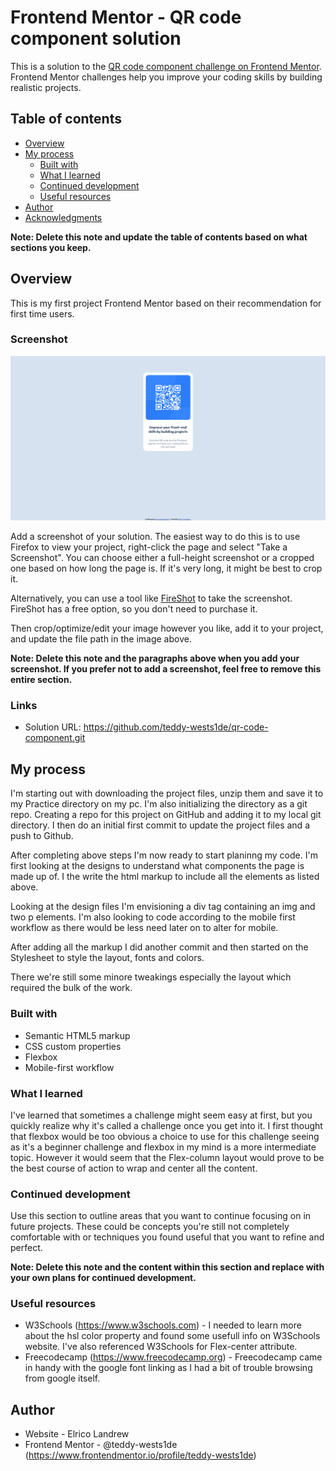 # Frontend Mentor - QR code component solution

This is a solution to the [QR code component challenge on Frontend Mentor](https://www.frontendmentor.io/challenges/qr-code-component-iux_sIO_H). Frontend Mentor challenges help you improve your coding skills by building realistic projects. 

## Table of contents

- [Overview](#overview)
- [My process](#my-process)
  - [Built with](#built-with)
  - [What I learned](#what-i-learned)
  - [Continued development](#continued-development)
  - [Useful resources](#useful-resources)
- [Author](#author)
- [Acknowledgments](#acknowledgments)

**Note: Delete this note and update the table of contents based on what sections you keep.**

## Overview
This is my first project Frontend Mentor based on their recommendation for first time users.

### Screenshot

![](./images/Screenshot%202023-02-07%20at%2022-37-15%20Frontend%20Mentor%20QR%20code%20component.png)

Add a screenshot of your solution. The easiest way to do this is to use Firefox to view your project, right-click the page and select "Take a Screenshot". You can choose either a full-height screenshot or a cropped one based on how long the page is. If it's very long, it might be best to crop it.

Alternatively, you can use a tool like [FireShot](https://getfireshot.com/) to take the screenshot. FireShot has a free option, so you don't need to purchase it. 

Then crop/optimize/edit your image however you like, add it to your project, and update the file path in the image above.

**Note: Delete this note and the paragraphs above when you add your screenshot. If you prefer not to add a screenshot, feel free to remove this entire section.**

### Links

- Solution URL: https://github.com/teddy-wests1de/qr-code-component.git


## My process
I'm starting out with downloading the project files, unzip them and save it to my Practice directory on my pc.
I'm also initializing the directory as a git repo.
Creating a repo for this project on GitHub and adding it to my local git directory.
I then do an initial first commit to update the project files and a push to Github.

After completing above steps I'm now ready to start planinng my code.
I'm first looking at the designs to understand what components the page is made up of.
I the write the html markup to include all the elements as listed above.

Looking at the design files I'm envisioning a div tag containing an img and two p elements.
I'm also looking to code according to the mobile first workflow as there would be less need later on to alter for mobile.

After adding all the markup I did another commit and then started on the Stylesheet to style the layout, fonts and colors.

There we're still some minore tweakings especially the layout which required the bulk of the work.

### Built with

- Semantic HTML5 markup
- CSS custom properties
- Flexbox
- Mobile-first workflow

### What I learned

I've learned that sometimes a challenge might seem easy at first, but you quickly realize why it's called a challenge once you get into it. I first thought that flexbox would be too obvious a choice to use for this challenge seeing as it's a beginner challenge and flexbox in my mind is a more intermediate topic. However it would seem that the Flex-column layout would prove to be the best course of action to wrap and center all the content.


### Continued development

Use this section to outline areas that you want to continue focusing on in future projects. These could be concepts you're still not completely comfortable with or techniques you found useful that you want to refine and perfect.

**Note: Delete this note and the content within this section and replace with your own plans for continued development.**

### Useful resources

- W3Schools (https://www.w3schools.com) - I needed to learn more about the hsl color property and found some usefull info on W3Schools website. I've also referenced W3Schools for Flex-center attribute.
- Freecodecamp (https://www.freecodecamp.org) - Freecodecamp came in handy with the google font linking as I had a bit of trouble browsing from google itself.

## Author

- Website - Elrico Landrew
- Frontend Mentor - @teddy-wests1de (https://www.frontendmentor.io/profile/teddy-wests1de)